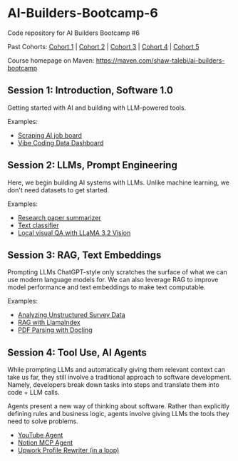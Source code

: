 # AI-Builders-Bootcamp-6
Code repository for AI Builders Bootcamp #6

Past Cohorts: [Cohort 1](https://github.com/ShawhinT/AI-Builders-Bootcamp-1) | [Cohort 2](https://github.com/ShawhinT/AI-Builders-Bootcamp-2) | [Cohort 3](https://github.com/ShawhinT/AI-Builders-Bootcamp-3) | [Cohort 4](https://github.com/ShawhinT/AI-Builders-Bootcamp-4) | [Cohort 5](https://github.com/ShawhinT/AI-Builders-Bootcamp-5)

Course homepage on Maven: https://maven.com/shaw-talebi/ai-builders-bootcamp

## Session 1: Introduction, Software 1.0
Getting started with AI and building with LLM-powered tools.

Examples:
- [Scraping AI job board](https://github.com/ShawhinT/AI-Builders-Bootcamp-6/blob/main/session-1/example_1-scrape_job_board.ipynb)
- [Vibe Coding Data Dashboard](https://github.com/ShawhinT/AI-Builders-Bootcamp-6/blob/main/session-1/example_2-job_dashboard.py)

## Session 2: LLMs, Prompt Engineering
Here, we begin building AI systems with LLMs. Unlike machine learning, we don't need datasets to get started.

Examples:
- [Research paper summarizer](https://github.com/ShawhinT/AI-Builders-Bootcamp-6/blob/main/session-2/example_1-paper_summarizer.ipynb)
- [Text classifier](https://github.com/ShawhinT/AI-Builders-Bootcamp-6/blob/main/session-2/example_2-text-classifier.ipynb)
- [Local visual QA with LLaMA 3.2 Vision](https://github.com/ShawhinT/AI-Builders-Bootcamp-6/blob/main/session-2/example_3-local_visual_QA.ipynb)

## Session 3: RAG, Text Embeddings
Prompting LLMs ChatGPT-style only scratches the surface of what we can use modern language models for. We can also leverage RAG to improve model performance and text embeddings to make text computable.

Examples:
- [Analyzing Unstructured Survey Data](https://github.com/ShawhinT/AI-Builders-Bootcamp-6/blob/main/session-3/example_1-unstructured_survey_analysis.ipynb)
- [RAG with LlamaIndex](https://github.com/ShawhinT/AI-Builders-Bootcamp-6/blob/main/session-3/example_2-rag_with_llamaindex.ipynb)
- [PDF Parsing with Docling](https://github.com/ShawhinT/AI-Builders-Bootcamp-6/blob/main/session-3/example_3-pdf_parsing_docling.ipynb)

## Session 4: Tool Use, AI Agents
While prompting LLMs and automatically giving them relevant context can take us far, they still involve a traditional approach to software development. Namely, developers break down tasks into steps and translate them into code + LLM calls. 

Agents present a new way of thinking about software. Rather than explicitly defining rules and business logic, agents involve giving LLMs the tools they need to solve problems.
- [YouTube Agent](https://github.com/ShawhinT/AI-Builders-Bootcamp-6/blob/main/session-4/example_1-youtube_agent.ipynb)
- [Notion MCP Agent](https://github.com/ShawhinT/AI-Builders-Bootcamp-6/blob/main/session-4/example_2-notion_mcp_agent.ipynb)
- [Upwork Profile Rewriter (in a loop)](https://github.com/ShawhinT/AI-Builders-Bootcamp-6/blob/main/session-4/example_3-profile_rewriter_loop.ipynb)
